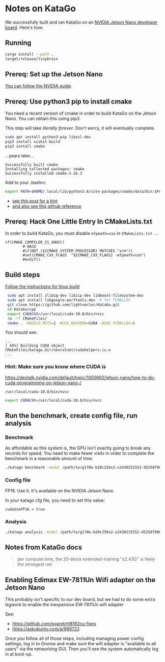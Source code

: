 # Notes on KataGo

We successfully built and ran KataGo on an [NVIDIA Jetson Nano developer board](https://developer.nvidia.com/embedded/jetson-nano-developer-kit). Here's how.

## Running

```sh
cargo install --path . 
target/release/tinybrain
```

## Prereq: Set up the Jetson Nano

[You can follow the NVIDIA guide](https://developer.nvidia.com/embedded/learn/get-started-jetson-nano-devkit).

## Prereq: Use python3 pip to install cmake

You need a recent version of cmake in order to build KataGo on the Jetson Nano.  You can obtain this using pip3.

This step will take _literally forever_.  Don't worry, it will eventually complete.

```sh
sudo apt install python3-pip libssl-dev
pip3 install scikit-build
pip3 install cmake
```

...years later...

```text
Successfully built cmake
Installing collected packages: cmake
Successfully installed cmake-3.16.3
```

Add to your .bashrc:

```sh
export PATH=$HOME/.local/lib/python3.6/site-packages/cmake/data/bin:$PATH

```

- [see this post for a hint](https://askubuntu.com/questions/952429/is-there-a-good-ppa-for-cmake-backports)      
- [and also see this github reference](https://github.com/clab/dynet/issues/1457)


## Prereq: Hack One Little Entry In CMakeLists.txt

In order to build KataGo, you must disable `mfpmath=sse` in `CMakeLists.txt `...

```text
if(CMAKE_COMPILER_IS_GNUCC)
        # HACK
        #if(NOT (${CMAKE_SYSTEM_PROCESSOR} MATCHES "arm"))
        #set(CMAKE_CXX_FLAGS  "${CMAKE_CXX_FLAGS} -mfpmath=sse")
        #endif()
```

## Build steps

[Follow the instructions for linux build](https://github.com/lightvector/KataGo)

```sh
 sudo apt install zlib1g-dev libzip-dev libboost-filesystem-dev
 sudo apt install libgoogle-perftools-dev  # for TCMALLOC
 git clone https://github.com/lightvector/KataGo.git
 cd KataGo/cpp
 export CUDACXX=/usr/local/cuda-10.0/bin/nvcc 
 rm -rf CMakeFiles/
 cmake . -DBUILD_MCTS=1 -DUSE_BACKEND=CUDA -DUSE_TCMALLOC=1 
```

You should see:

```text
...
[ 45%] Building CUDA object CMakeFiles/katago.dir/neuralnet/cudahelpers.cu.o
...
```

### Hint: Make sure you know where CUDA is

https://devtalk.nvidia.com/default/topic/1050692/jetson-nano/how-to-do-cuda-programming-on-jetson-nano-/

`/usr/local/cuda-10.0/bin/nvcc`

```sh
export CUDACXX=/usr/local/cuda-10.0/bin/nvcc
```

 

## Run the benchmark, create config file, run analysis

### Benchmark

As affordable as this system is, the GPU isn't exactly going to break any records for speed.  You need to make fewer visits in order to complete the benchmark in a reasonable amount of time.

```sh
./katago benchmark -model /path/to/g170e-b20c256x2-s2430231552-d525879064.bin.gz -config /path/to/analysis_example.cfg  -visits 80
```

### Config file


FP16.  Use it.  It's available on the NVIDIA Jetson Nano.

In your katago cfg file, you need to set this value:

```text
cudaUseFP16 = true
```

### Analysis

```sh
./katago analysis -model /path/to/g170e-b20c256x2-s2430231552-d525879064.bin.gz -config /path/to/analysis.cfg -analysis-threads 2

```



## Notes from KataGo docs

> per compute time, the 20-block extended-training "s2.43G" is likely the strongest net

## Enabling Edimax EW-7811Un Wifi adapter on the Jetson Nano

This probably isn't specific to our dev board, but we had to do some extra legwork to enable the inexpensive EW-7811Un wifi adapter

See:
- https://github.com/pvaret/rtl8192cu-fixes
- https://askubuntu.com/a/989723


Once you follow all of those steps, including managing power config settings, log in to Gnome and make sure the wifi adapter is "available to all users" via the networking GUI.  Then you'll see the system automatically log in at boot-up.
